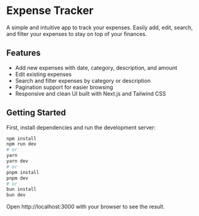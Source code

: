 # Expense Tracker

A simple and intuitive app to track your expenses. Easily add, edit, search, and filter your expenses to stay on top of your finances.

## Features

- Add new expenses with date, category, description, and amount
- Edit existing expenses
- Search and filter expenses by category or description
- Pagination support for easier browsing
- Responsive and clean UI built with Next.js and Tailwind CSS

## Getting Started

First, install dependencies and run the development server:

```bash
npm install
npm run dev
# or
yarn
yarn dev
# or
pnpm install
pnpm dev
# or
bun install
bun dev
```

Open http://localhost:3000 with your browser to see the result.

